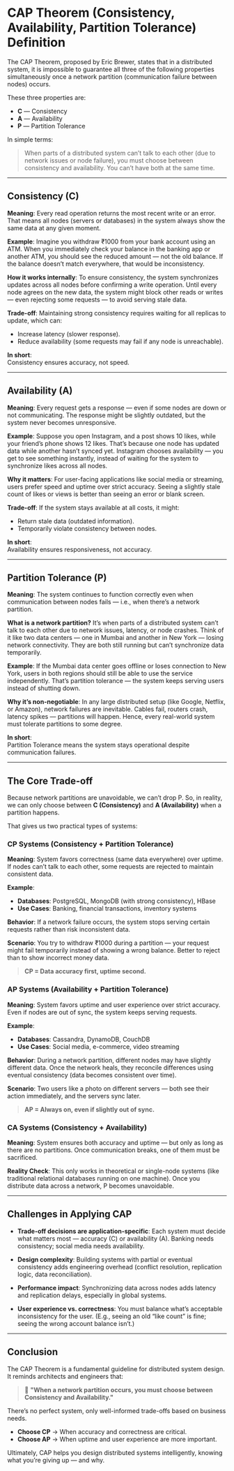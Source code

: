 # CAP Theorem (Consistency, Availability, Partition Tolerance) Definition

The CAP Theorem, proposed by Eric Brewer, states that in a distributed system, it is impossible to guarantee all three of the following properties simultaneously once a network partition (communication failure between nodes) occurs.

These three properties are:

- **C** — Consistency
- **A** — Availability  
- **P** — Partition Tolerance

In simple terms:

> When parts of a distributed system can’t talk to each other (due to network issues or node failure), you must choose between consistency and availability. You can’t have both at the same time.

---

## Consistency (C)

**Meaning**: Every read operation returns the most recent write or an error. That means all nodes (servers or databases) in the system always show the same data at any given moment.

**Example**: Imagine you withdraw ₹1000 from your bank account using an ATM. When you immediately check your balance in the banking app or another ATM, you should see the reduced amount — not the old balance. If the balance doesn’t match everywhere, that would be inconsistency.

**How it works internally**: To ensure consistency, the system synchronizes updates across all nodes before confirming a write operation. Until every node agrees on the new data, the system might block other reads or writes — even rejecting some requests — to avoid serving stale data.

**Trade-off**: Maintaining strong consistency requires waiting for all replicas to update, which can:

- Increase latency (slower response).
- Reduce availability (some requests may fail if any node is unreachable).

**In short**:  
Consistency ensures accuracy, not speed.

---

## Availability (A)

**Meaning**: Every request gets a response — even if some nodes are down or not communicating. The response might be slightly outdated, but the system never becomes unresponsive.

**Example**: Suppose you open Instagram, and a post shows 10 likes, while your friend’s phone shows 12 likes. That’s because one node has updated data while another hasn’t synced yet. Instagram chooses availability — you get to see something instantly, instead of waiting for the system to synchronize likes across all nodes.

**Why it matters**: For user-facing applications like social media or streaming, users prefer speed and uptime over strict accuracy. Seeing a slightly stale count of likes or views is better than seeing an error or blank screen.

**Trade-off**: If the system stays available at all costs, it might:

- Return stale data (outdated information).
- Temporarily violate consistency between nodes.

**In short**:  
Availability ensures responsiveness, not accuracy.

---

## Partition Tolerance (P)

**Meaning**: The system continues to function correctly even when communication between nodes fails — i.e., when there’s a network partition.

**What is a network partition?** It’s when parts of a distributed system can’t talk to each other due to network issues, latency, or node crashes. Think of it like two data centers — one in Mumbai and another in New York — losing network connectivity. They are both still running but can’t synchronize data temporarily.

**Example**: If the Mumbai data center goes offline or loses connection to New York, users in both regions should still be able to use the service independently. That’s partition tolerance — the system keeps serving users instead of shutting down.

**Why it’s non-negotiable**: In any large distributed setup (like Google, Netflix, or Amazon), network failures are inevitable. Cables fail, routers crash, latency spikes — partitions will happen. Hence, every real-world system must tolerate partitions to some degree.

**In short**:  
Partition Tolerance means the system stays operational despite communication failures.

---

## The Core Trade-off

Because network partitions are unavoidable, we can’t drop P. So, in reality, we can only choose between **C (Consistency)** and **A (Availability)** when a partition happens.

That gives us two practical types of systems:

### CP Systems (Consistency + Partition Tolerance)

**Meaning**: System favors correctness (same data everywhere) over uptime. If nodes can’t talk to each other, some requests are rejected to maintain consistent data.

**Example**:
- **Databases**: PostgreSQL, MongoDB (with strong consistency), HBase
- **Use Cases**: Banking, financial transactions, inventory systems

**Behavior**: If a network failure occurs, the system stops serving certain requests rather than risk inconsistent data.

**Scenario**: You try to withdraw ₹1000 during a partition — your request might fail temporarily instead of showing a wrong balance. Better to reject than to show incorrect money data.

> **CP = Data accuracy first, uptime second.**

### AP Systems (Availability + Partition Tolerance)

**Meaning**: System favors uptime and user experience over strict accuracy. Even if nodes are out of sync, the system keeps serving requests.

**Example**:
- **Databases**: Cassandra, DynamoDB, CouchDB
- **Use Cases**: Social media, e-commerce, video streaming

**Behavior**: During a network partition, different nodes may have slightly different data. Once the network heals, they reconcile differences using eventual consistency (data becomes consistent over time).

**Scenario**: Two users like a photo on different servers — both see their action immediately, and the servers sync later.

> **AP = Always on, even if slightly out of sync.**

### CA Systems (Consistency + Availability)

**Meaning**: System ensures both accuracy and uptime — but only as long as there are no partitions. Once communication breaks, one of them must be sacrificed.

**Reality Check**: This only works in theoretical or single-node systems (like traditional relational databases running on one machine). Once you distribute data across a network, P becomes unavoidable.

---

## Challenges in Applying CAP

- **Trade-off decisions are application-specific**: Each system must decide what matters most — accuracy (C) or availability (A). Banking needs consistency; social media needs availability.

- **Design complexity**: Building systems with partial or eventual consistency adds engineering overhead (conflict resolution, replication logic, data reconciliation).

- **Performance impact**: Synchronizing data across nodes adds latency and replication delays, especially in global systems.

- **User experience vs. correctness**: You must balance what’s acceptable inconsistency for the user. (E.g., seeing an old “like count” is fine; seeing the wrong account balance isn’t.)

---

## Conclusion

The CAP Theorem is a fundamental guideline for distributed system design. It reminds architects and engineers that:

> 🧠 **"When a network partition occurs, you must choose between Consistency and Availability."**

There’s no perfect system, only well-informed trade-offs based on business needs.

- **Choose CP** → When accuracy and correctness are critical.
- **Choose AP** → When uptime and user experience are more important.

Ultimately, CAP helps you design distributed systems intelligently, knowing what you’re giving up — and why.
